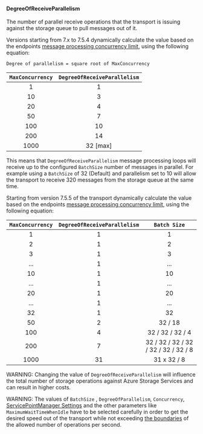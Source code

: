 #### DegreeOfReceiveParallelism

The number of parallel receive operations that the transport is issuing against the storage queue to pull messages out of it.

Versions starting from 7.x to 7.5.4 dynamically calculate the value based on the endpoints [message processing concurrency limit](/nservicebus/operations/tuning.md), using the following equation:

```
Degree of parallelism = square root of MaxConcurrency
```

|`MaxConcurrency` | `DegreeOfReceiveParallelism` |
| :-: |:-:|
| 1 | 1 |
| 10 | 3 |
| 20 | 4 |
| 50 | 7 |
| 100 | 10 |
| 200 | 14 |
| 1000 | 32 [max] |

This means that `DegreeOfReceiveParallelism` message processing loops will receive up to the configured `BatchSize` number of messages in parallel. For example using a `BatchSize` of 32 (Default) and parallelism set to 10 will allow the transport to receive 320 messages from the storage queue at the same time.

Starting from version 7.5.5 of the transport dynamically calculate the value based on the endpoints [message processing concurrency limit](/nservicebus/operations/tuning.md), using the following equation:

|`MaxConcurrency` | `DegreeOfReceiveParallelism` | `Batch Size` |
| :-: | :-:| :-:
| 1 | 1 | 1 |
| 2 | 1 | 2 |
| 3 | 1 | 3 |
| ... | 1 | ... |
| 10 | 1 | 10 |
| ... | 1 | ... |
| 20 | 1 | 20 |
| ... | 1 | ... |
| 32 | 1 | 32 |
| 50 | 2 | 32 / 18 |
| 100 | 4 | 32 / 32 / 32 / 4 |
| 200 | 7 | 32 / 32 / 32 / 32 / 32 / 32 / 32 / 8 |
| 1000 | 31 | 31 x 32 / 8 |

WARNING: Changing the value of `DegreeOfReceiveParallelism` will influence the total number of storage operations against Azure Storage Services and can result in higher costs.

WARNING: The values of `BatchSize` , `DegreeOfParallelism`, `Concurrency`, [ServicePointManager Settings](/persistence/azure-storage/performance-tuning.md) and the other parameters like `MaximumWaitTimeWhenIdle` have to be selected carefully in order to get the desired speed out of the transport while not exceeding [the boundaries](https://docs.microsoft.com/en-us/azure/azure-subscription-service-limits) of the allowed number of operations per second.
